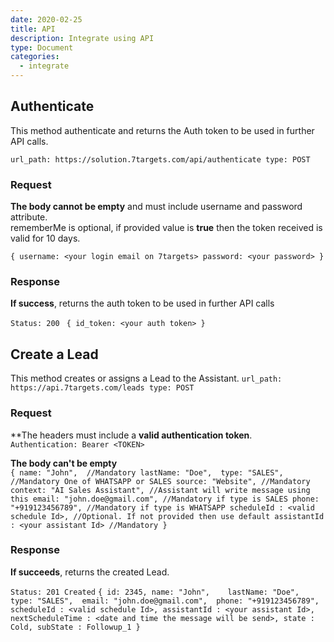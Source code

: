 ```yaml
---
date: 2020-02-25
title: API  
description: Integrate using API 
type: Document
categories:
  - integrate
---
```


## Authenticate
This method authenticate and returns the Auth token to be used in further API calls.

`
url_path: https://solution.7targets.com/api/authenticate
type: POST
`

### Request

**The body cannot be empty** and must include username and password attribute.  
rememberMe is optional, if provided value is **true** then the token received is valid for 10 days.

`{
    username: <your login email on 7targets>
    password: <your password>
}`

### Response

**If success**, returns the auth token to be used in further API calls

`Status: 200`
`
{
    id_token: <your auth token>
}`


## Create a Lead
This method creates or assigns a Lead to the Assistant.
`
url_path: https://api.7targets.com/leads
type: POST
`

### Request

**The headers must include a **valid authentication token**.  
`Authentication: Bearer <TOKEN>`

**The body can't be empty**  
`{
    name: "John",  //Mandatory
    lastName: "Doe", 
    type: "SALES", //Mandatory One of WHATSAPP or SALES
    source: "Website", //Mandatory
    context: "AI Sales Assistant", //Assistant will write message using this
    email: "john.doe@gmail.com", //Mandatory if type is SALES
    phone: "+919123456789", //Mandatory if type is WHATSAPP
    scheduleId : <valid schedule Id>, //Optional. If not provided then use default
    assistantId : <your assistant Id> //Mandatory
}`

### Response

**If succeeds**, returns the created Lead.

`Status: 201 Created`
`{
    id: 2345,
    name: "John",   
    lastName: "Doe", 
    type: "SALES", 
    email: "john.doe@gmail.com", 
    phone: "+919123456789", 
    scheduleId : <valid schedule Id>,
    assistantId : <your assistant Id>,
    nextScheduleTime : <date and time the message will be send>,
    state : Cold,
    subState : Followup_1
}`